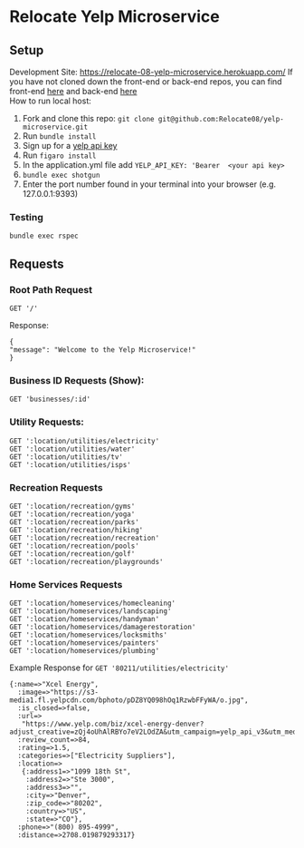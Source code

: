 # Relocate Yelp Microservice
## Setup
Development Site: https://relocate-08-yelp-microservice.herokuapp.com/
If you have not cloned down the front-end or back-end repos, you can find front-end [here](https://github.com/Relocate08/Relocate08-Front-End-Rails) and back-end [here](https://github.com/Relocate08/Relocate-Back-End-Rails)  
How to run local host:
1. Fork and clone this repo: `git clone git@github.com:Relocate08/yelp-microservice.git`
1. Run `bundle install`
1. Sign up for a [yelp api key](https://www.yelp.com/developers/documentation/v3/authentication)
1. Run ```figaro install```
1. In the application.yml file add ```YELP_API_KEY: 'Bearer  <your api key>```
1. ```bundle exec shotgun```
1. Enter the port number found in your terminal into your browser (e.g. 127.0.0.1:9393)

### Testing
```bundle exec rspec```
## Requests
### Root Path Request
```
GET '/'
```
Response:
```
{
"message": "Welcome to the Yelp Microservice!"
}
```

### Business ID Requests (Show):
```
GET 'businesses/:id'
```

### Utility Requests:
```
GET ':location/utilities/electricity'
GET ':location/utilities/water'
GET ':location/utilities/tv'
GET ':location/utilities/isps'
```

### Recreation Requests
```
GET ':location/recreation/gyms'
GET ':location/recreation/yoga'
GET ':location/recreation/parks'
GET ':location/recreation/hiking'
GET ':location/recreation/recreation'
GET ':location/recreation/pools'
GET ':location/recreation/golf'
GET ':location/recreation/playgrounds'

```

### Home Services Requests

```
GET ':location/homeservices/homecleaning'
GET ':location/homeservices/landscaping'
GET ':location/homeservices/handyman'
GET ':location/homeservices/damagerestoration'
GET ':location/homeservices/locksmiths'
GET ':location/homeservices/painters'
GET ':location/homeservices/plumbing'

```
Example Response for `GET '80211/utilities/electricity'`
```
{:name=>"Xcel Energy",
  :image=>"https://s3-media1.fl.yelpcdn.com/bphoto/pDZ8YQ098hOq1RzwbFFyWA/o.jpg",
  :is_closed=>false,
  :url=>
   "https://www.yelp.com/biz/xcel-energy-denver?adjust_creative=zQj4oUhAlRBYo7eV2LOdZA&utm_campaign=yelp_api_v3&utm_medium=api_v3_business_search&utm_source=zQj4oUhAlRBYo7eV2LOdZA",
  :review_count=>84,
  :rating=>1.5,
  :categories=>["Electricity Suppliers"],
  :location=>
   {:address1=>"1099 18th St",
    :address2=>"Ste 3000",
    :address3=>"",
    :city=>"Denver",
    :zip_code=>"80202",
    :country=>"US",
    :state=>"CO"},
  :phone=>"(800) 895-4999",
  :distance=>2708.019879293317}
```
